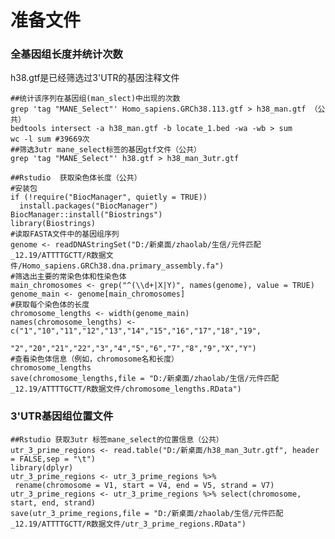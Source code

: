 # 准备文件
### 全基因组长度并统计次数
h38.gtf是已经筛选过3'UTR的基因注释文件
``` 
##统计该序列在基因组(man_slect)中出现的次数
grep 'tag "MANE_Select"' Homo_sapiens.GRCh38.113.gtf > h38_man.gtf （公共）
bedtools intersect -a h38_man.gtf -b locate_1.bed -wa -wb > sum
wc -l sum #39669次
##筛选3utr mane_select标签的基因gtf文件（公共）
grep 'tag "MANE_Select"' h38.gtf > h38_man_3utr.gtf
```

```
##Rstudio  获取染色体长度（公共）
#安装包
if (!require("BiocManager", quietly = TRUE))
  install.packages("BiocManager")
BiocManager::install("Biostrings")
library(Biostrings) 
#读取FASTA文件中的基因组序列
genome <- readDNAStringSet("D:/新桌面/zhaolab/生信/元件匹配_12.19/ATTTTGCTT/R数据文件/Homo_sapiens.GRCh38.dna.primary_assembly.fa") 
#筛选出主要的常染色体和性染色体
main_chromosomes <- grep("^(\\d+|X|Y)", names(genome), value = TRUE)
genome_main <- genome[main_chromosomes]
#获取每个染色体的长度 
chromosome_lengths <- width(genome_main) 
names(chromosome_lengths) <- c("1","10","11","12","13","14","15","16","17","18","19",
                               "2","20","21","22","3","4","5","6","7","8","9","X","Y")
#查看染色体信息（例如，chromosome名和长度） 
chromosome_lengths
save(chromosome_lengths,file = "D:/新桌面/zhaolab/生信/元件匹配_12.19/ATTTTGCTT/R数据文件/chromosome_lengths.RData")
```
 ### 3'UTR基因组位置文件
 ```
##Rstudio 获取3utr 标签mane_select的位置信息（公共）
utr_3_prime_regions <- read.table("D:/新桌面/h38_man_3utr.gtf", header = FALSE,sep = "\t")
library(dplyr)
utr_3_prime_regions <- utr_3_prime_regions %>% 
  rename(chromosome = V1, start = V4, end = V5, strand = V7)
utr_3_prime_regions <- utr_3_prime_regions %>% select(chromosome, start, end, strand)
save(utr_3_prime_regions,file = "D:/新桌面/zhaolab/生信/元件匹配_12.19/ATTTTGCTT/R数据文件/utr_3_prime_regions.RData")
```


<!--stackedit_data:
eyJoaXN0b3J5IjpbLTE4ODg0NTIwNzgsNzY3ODgyNDE0LC05Mj
cxNTIzMzMsLTEwOTUyMTg0MTMsLTE5NzA4OTE5ODUsLTE2ODgw
ODcxMzEsLTE4NjY1NjEzNywxODUwNTA2MTIzLC02NjAwNzMxOT
YsODY4ODA2NDM1LDIwNzgyOTA0ODAsLTQ0NTM2OTM0OSwtMTQ2
MDQ2NDg1N119
-->